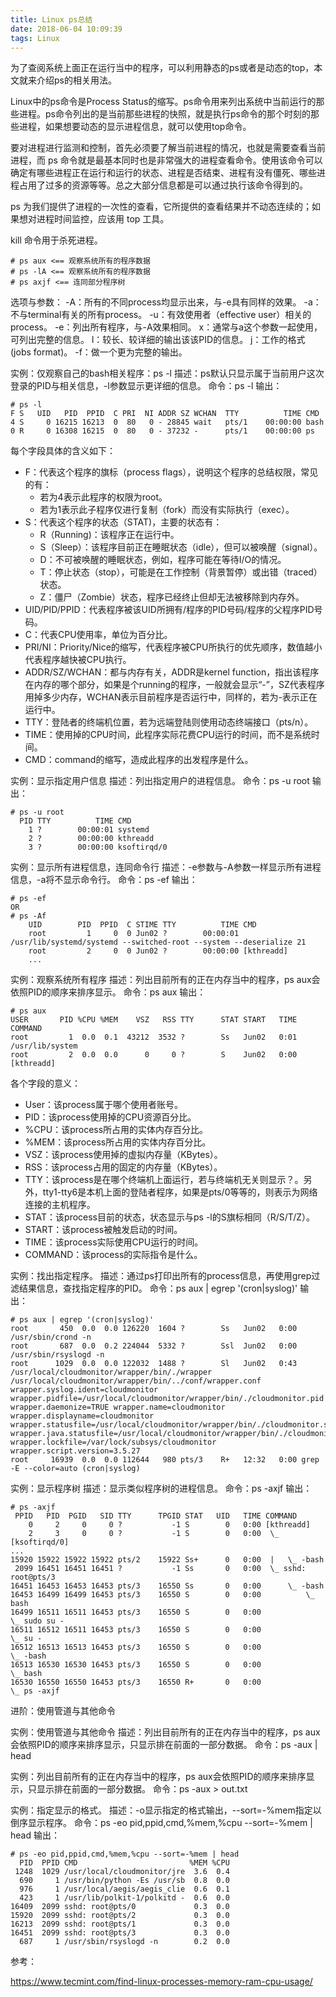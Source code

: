 ```yaml
---
title: Linux ps总结
date: 2018-06-04 10:09:39
tags: Linux
---
```


为了查阅系统上面正在运行当中的程序，可以利用静态的ps或者是动态的top，本文就来介绍ps的相关用法。

Linux中的ps命令是Process Status的缩写。ps命令用来列出系统中当前运行的那些进程。ps命令列出的是当前那些进程的快照，就是执行ps命令的那个时刻的那些进程，如果想要动态的显示进程信息，就可以使用top命令。

<!-- more -->

要对进程进行监测和控制，首先必须要了解当前进程的情况，也就是需要查看当前进程，而 ps 命令就是最基本同时也是非常强大的进程查看命令。使用该命令可以确定有哪些进程正在运行和运行的状态、进程是否结束、进程有没有僵死、哪些进程占用了过多的资源等等。总之大部分信息都是可以通过执行该命令得到的。

ps 为我们提供了进程的一次性的查看，它所提供的查看结果并不动态连续的；如果想对进程时间监控，应该用 top 工具。

kill 命令用于杀死进程。

```
# ps aux <== 观察系统所有的程序数据
# ps -lA <== 观察系统所有的程序数据
# ps axjf <== 连同部分程序树
```
选项与参数：
-A：所有的不同process均显示出来，与-e具有同样的效果。
-a：不与terminal有关的所有process。
-u：有效使用者（effective user）相关的process。
-e：列出所有程序，与-A效果相同。
x：通常与a这个参数一起使用，可列出完整的信息。
l：较长、较详细的输出该该PID的信息。
j：工作的格式(jobs format)。
-f：做一个更为完整的输出。



实例：仅观察自己的bash相关程序：ps -l
描述：ps默认只显示属于当前用户这次登录的PID与相关信息，-l参数显示更详细的信息。
命令：ps -l
输出：

```
# ps -l
F S   UID   PID  PPID  C PRI  NI ADDR SZ WCHAN  TTY          TIME CMD
4 S     0 16215 16213  0  80   0 - 28845 wait   pts/1    00:00:00 bash
0 R     0 16308 16215  0  80   0 - 37232 -      pts/1    00:00:00 ps
```

每个字段具体的含义如下：

- F：代表这个程序的旗标（process flags），说明这个程序的总结权限，常见的有：
	- 若为4表示此程序的权限为root。
	- 若为1表示此子程序仅进行复制（fork）而没有实际执行（exec）。
- S：代表这个程序的状态（STAT)，主要的状态有：
	- R（Running)：该程序正在运行中。
	- S（Sleep）：该程序目前正在睡眠状态（idle），但可以被唤醒（signal）。
	- D：不可被唤醒的睡眠状态，例如，程序可能在等待I/O的情况。
	- T：停止状态（stop），可能是在工作控制（背景暂停）或出错（traced）状态。
	- Z：僵尸（Zombie）状态，程序已经终止但却无法被移除到内存外。
- UID/PID/PPID：代表程序被该UID所拥有/程序的PID号码/程序的父程序PID号码。
- C：代表CPU使用率，单位为百分比。
- PRI/NI：Priority/Nice的缩写，代表程序被CPU所执行的优先顺序，数值越小代表程序越快被CPU执行。
- ADDR/SZ/WCHAN：都与内存有关，ADDR是kernel function，指出该程序在内存的哪个部分，如果是个running的程序，一般就会显示“-”，SZ代表程序用掉多少内存，WCHAN表示目前程序是否运行中，同样的，若为-表示正在运行中。
- TTY：登陆者的终端机位置，若为远端登陆则使用动态终端接口（pts/n）。
- TIME：使用掉的CPU时间，此程序实际花费CPU运行的时间，而不是系统时间。
- CMD：command的缩写，造成此程序的出发程序是什么。


实例：显示指定用户信息
描述：列出指定用户的进程信息。
命令：ps -u root
输出：
```
# ps -u root
  PID TTY          TIME CMD
    1 ?        00:00:01 systemd
    2 ?        00:00:00 kthreadd
    3 ?        00:00:00 ksoftirqd/0
```

实例：显示所有进程信息，连同命令行
描述：-e参数与-A参数一样显示所有进程信息，-a将不显示命令行。
命令：ps -ef
输出：
```
# ps -ef
OR
# ps -Af
	UID        PID  PPID  C STIME TTY          TIME CMD
	root         1     0  0 Jun02 ?        00:00:01 /usr/lib/systemd/systemd --switched-root --system --deserialize 21
	root         2     0  0 Jun02 ?        00:00:00 [kthreadd]
	...
```

实例：观察系统所有程序
描述：列出目前所有的正在内存当中的程序，ps aux会依照PID的顺序来排序显示。
命令：ps aux
输出：

```
# ps aux
USER       PID %CPU %MEM    VSZ   RSS TTY      STAT START   TIME COMMAND
root         1  0.0  0.1  43212  3532 ?        Ss   Jun02   0:01 /usr/lib/system
root         2  0.0  0.0      0     0 ?        S    Jun02   0:00 [kthreadd]

```

各个字段的意义：
- User：该process属于哪个使用者账号。
- PID：该process使用掉的CPU资源百分比。
- %CPU：该process所占用的实体内存百分比。
- %MEM：该process所占用的实体内存百分比。
- VSZ：该process使用掉的虚拟内存量（KBytes）。
- RSS：该process占用的固定的内存量（KBytes）。
- TTY：该process是在哪个终端机上面运行，若与终端机无关则显示？。另外，tty1-tty6是本机上面的登陆者程序，如果是pts/0等等的，则表示为网络连接的主机程序。
- STAT：该process目前的状态，状态显示与ps -l的S旗标相同（R/S/T/Z）。
- START：该process被触发启动的时间。
- TIME：该process实际使用CPU运行的时间。
- COMMAND：该process的实际指令是什么。

实例：找出指定程序。
描述：通过ps打印出所有的process信息，再使用grep过滤结果信息，查找指定程序的PID。
命令：ps aux | egrep '(cron|syslog)'
输出：

```
# ps aux | egrep '(cron|syslog)'
root       450  0.0  0.0 126220  1604 ?        Ss   Jun02   0:00 /usr/sbin/crond -n
root       687  0.0  0.2 224044  5332 ?        Ssl  Jun02   0:00 /usr/sbin/rsyslogd -n
root      1029  0.0  0.0 122032  1488 ?        Sl   Jun02   0:43 /usr/local/cloudmonitor/wrapper/bin/./wrapper /usr/local/cloudmonitor/wrapper/bin/../conf/wrapper.conf wrapper.syslog.ident=cloudmonitor wrapper.pidfile=/usr/local/cloudmonitor/wrapper/bin/./cloudmonitor.pid wrapper.daemonize=TRUE wrapper.name=cloudmonitor wrapper.displayname=cloudmonitor wrapper.statusfile=/usr/local/cloudmonitor/wrapper/bin/./cloudmonitor.status wrapper.java.statusfile=/usr/local/cloudmonitor/wrapper/bin/./cloudmonitor.java.status wrapper.lockfile=/var/lock/subsys/cloudmonitor wrapper.script.version=3.5.27
root     16939  0.0  0.0 112644   980 pts/3    R+   12:32   0:00 grep -E --color=auto (cron|syslog)
```

实例：显示程序树
描述：显示类似程序树的进程信息。
命令：ps -axjf
输出：

``` shell
# ps -axjf
 PPID   PID  PGID   SID TTY      TPGID STAT   UID   TIME COMMAND
    0     2     0     0 ?           -1 S        0   0:00 [kthreadd]
    2     3     0     0 ?           -1 S        0   0:00  \_ [ksoftirqd/0]
...
15920 15922 15922 15922 pts/2    15922 Ss+      0   0:00  |   \_ -bash
 2099 16451 16451 16451 ?           -1 Ss       0   0:00  \_ sshd: root@pts/3
16451 16453 16453 16453 pts/3    16550 Ss       0   0:00      \_ -bash
16453 16499 16499 16453 pts/3    16550 S        0   0:00          \_ bash
16499 16511 16511 16453 pts/3    16550 S        0   0:00              \_ sudo su -
16511 16512 16511 16453 pts/3    16550 S        0   0:00                  \_ su -
16512 16513 16513 16453 pts/3    16550 S        0   0:00                      \_ -bash
16513 16530 16530 16453 pts/3    16550 S        0   0:00                          \_ bash
16530 16550 16550 16453 pts/3    16550 R+       0   0:00                              \_ ps -axjf
```


进阶：使用管道与其他命令


实例：使用管道与其他命令
描述：列出目前所有的正在内存当中的程序，ps aux会依照PID的顺序来排序显示，只显示排在前面的一部分数据。
命令：ps -aux | head


实例：列出目前所有的正在内存当中的程序，ps aux会依照PID的顺序来排序显示，只显示排在前面的一部分数据。
命令：ps -aux > out.txt

实例：指定显示的格式。
描述：-o显示指定的格式输出，--sort=-%mem指定以倒序显示程序。
命令：ps -eo pid,ppid,cmd,%mem,%cpu --sort=-%mem | head
输出：

```
# ps -eo pid,ppid,cmd,%mem,%cpu --sort=-%mem | head
  PID  PPID CMD                         %MEM %CPU
 1248  1029 /usr/local/cloudmonitor/jre  3.6  0.4
  690     1 /usr/bin/python -Es /usr/sb  0.8  0.0
  976     1 /usr/local/aegis/aegis_clie  0.6  0.1
  423     1 /usr/lib/polkit-1/polkitd -  0.6  0.0
16409  2099 sshd: root@pts/0             0.3  0.0
15920  2099 sshd: root@pts/2             0.3  0.0
16213  2099 sshd: root@pts/1             0.3  0.0
16451  2099 sshd: root@pts/3             0.3  0.0
  687     1 /usr/sbin/rsyslogd -n        0.2  0.0
```

参考：

https://www.tecmint.com/find-linux-processes-memory-ram-cpu-usage/
